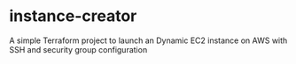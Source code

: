 # instance-creator
A simple Terraform project to launch an Dynamic EC2 instance on AWS with SSH and security group configuration
